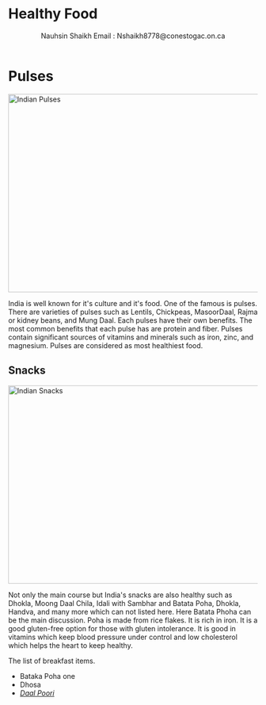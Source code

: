 # Healthy Food

<!DOCTYPE html>
<html>
<head>
<link href="styles/style.css" rel="stylesheet" />
  <header> Nauhsin Shaikh Email : Nshaikh8778@conestogac.on.ca</header>
<meta charset="UTF-8">

</head>
<body>
<h1>Pulses  </h1>
<img src="https://www.indianveggiedelight.com/wp-content/uploads/2023/03/indian-pulses-collage-featured.jpg" height="400" width="1000" alt="Indian Pulses">

<p>
India is well known for it's culture and it's food. One of the famous is pulses. There are varieties of pulses such as Lentils, Chickpeas, MasoorDaal, Rajma or kidney beans, and Mung Daal. Each pulses have their own benefits. The most common benefits that each pulse has are protein and fiber. Pulses contain significant sources of vitamins and minerals such as iron, zinc, and magnesium. Pulses are considered as most healthiest food.
</p>


<h2>Snacks</h2>
<img src="https://www.cookforindia.com/wp-content/uploads/2016/04/kanda-poha.jpg" height="400" width="1000" alt="Indian Snacks">
<p> 
Not only the main course but India's snacks are also healthy such as Dhokla, Moong Daal Chila, Idali with Sambhar and Batata Poha, Dhokla, Handva, and many more which can not listed here. Here Batata Phoha can be the main discussion. Poha is made from rice flakes. It is rich in iron. It is a good gluten-free option for those with gluten intolerance. It is good in vitamins which keep blood pressure under control and low cholesterol which helps the heart to keep healthy.  
</p>

<p>The list of breakfast items. </p>

<ul>
  <li> Bataka Poha <span>one</span></li>
  <li> Dhosa </li>
  <li> <em> <a href="https://cf0316.s3.amazonaws.com/cookificom/dishes/12481/52bc2d.jpg">Daal  Poori</a>  </em>  </li>
</ul>
</body>
</html>
